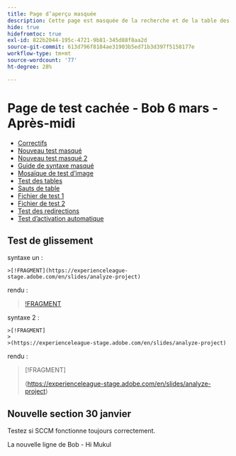 ```yaml
---
title: Page d’aperçu masquée
description: Cette page est masquée de la recherche et de la table des matières.
hide: true
hidefromtoc: true
exl-id: 822b2044-195c-4721-9b81-345d88f8aa2d
source-git-commit: 613d796f8184ae31903b5ed71b3d397f5158177e
workflow-type: tm+mt
source-wordcount: '77'
ht-degree: 28%

---
```


# Page de test cachée - Bob 6 mars - Après-midi

+ [Correctifs](hidden/bug-fixes.md)
+ [Nouveau test masqué](hidden-new-test.md)
+ [Nouveau test masqué 2](hidden-new-test-2.md)
+ [Guide de syntaxe masqué](hidden/syntax-style-guide.md)
+ [Mosaïque de test d’image](hidden/test-page.md)
+ [Test des tables](hidden/tables.md)
+ [Sauts de table](hidden/table-breaks.md)
+ [Fichier de test 1](hidden/note-test.md)
+ [Fichier de test 2](hidden-test.md)
+ [Test des redirections](hidden/test-redirection.md)
+ [Test d’activation automatique](hidden/autoactivate.md)

## Test de glissement

syntaxe un :

```
>[!FRAGMENT](https://experienceleague-stage.adobe.com/en/slides/analyze-project)
```

rendu :

>[!FRAGMENT](https://experienceleague-stage.adobe.com/en/slides/analyze-project)


syntaxe 2 :

```
>[!FRAGMENT]
>
>(https://experienceleague-stage.adobe.com/en/slides/analyze-project)
```

rendu :

>[!FRAGMENT]
>
>(https://experienceleague-stage.adobe.com/en/slides/analyze-project)


## Nouvelle section 30 janvier

Testez si SCCM fonctionne toujours correctement.

La nouvelle ligne de Bob - Hi Mukul
